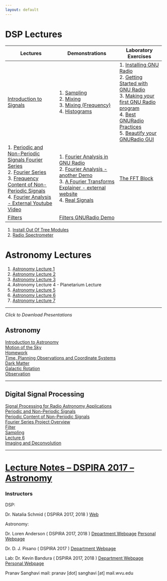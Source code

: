 ```yaml
---
layout: default
---
```


# DSP Lectures

| Lectures| Demonstrations| Laboratory Exercises|
|-----|-----|-----|
| [Introduction to Signals](https://mediasitecs.lib.wvu.edu/Mediasite1/Play/4ff26b2d1e334c199f9644f7c21f4f8d1d) | 1. [Sampling](https://mediasitecs.lib.wvu.edu/Mediasite1/Play/3a1842a284284aa5b08b533e3af825b71d) <br>2. [Mixing](https://mediasitecs.lib.wvu.edu/Mediasite1/Play/040268aefe154838a6b16d5890a526331d) <br>3. [Mixing (Frequency)](https://mediasitecs.lib.wvu.edu/Mediasite1/Play/ac80f7e2da8a4bf5856d7a1fa61053361d) <br> 4. [Histograms](https://mediasitecs.lib.wvu.edu/Mediasite1/Play/8de0d7fd64784c239f6b94b14161218e1d)          	|  1. [Installing GNU Radio](https://mediasitecs.lib.wvu.edu/Mediasite1/Play/1150c64dea0e41e5823ad63496e629d71d) <br> 2. [Getting Started with GNU Radio](https://mediasitecs.lib.wvu.edu/Mediasite1/Play/b3ab05640dee404bb30f9b84f2d25afd1d) <br> 3. [Making your first GNU Radio program](https://mediasitecs.lib.wvu.edu/Mediasite1/Play/4d9cf034b5d1473b9467f69a15e1fcd31d) <br> 4. [Best GNURadio Practices](https://mediasitecs.lib.wvu.edu/Mediasite1/Play/3d2c6810d9b847c19b087c23e521f26b1d) <br> 5. [ Beautify your GNURadio GUI](https://mediasitecs.lib.wvu.edu/Mediasite1/Play/622949d398ef4d55be1e6ea19845b3071d)	|
|  1. [Periodic and Non-Periodic Signals Fourier Series](https://mediasitecs.lib.wvu.edu/Mediasite1/Play/bf73dba28e29455f9a966ce64f94042a1d)  <br> 2. [Fourier Series](https://mediasitecs.lib.wvu.edu/Mediasite1/Play/d9adb334770a49e089a77f7b0a70dea31d)	<br> 3. [Frequency Content of Non-Periodic Signals](https://mediasitecs.lib.wvu.edu/Mediasite1/Play/1d689eed4e1740d4b48dd7cc902e33281d) <br> 4. [Fourier Analysis - External Youtube Video](https://youtu.be/r6sGWTCMz2k)| 1. [Fourier Analysis in GNU Radio](https://mediasitecs.lib.wvu.edu/Mediasite1/Play/2407d3c94138460894e4357070b576281d) <br> 2. [Fourier Analysis - another Demo](https://mediasitecs.lib.wvu.edu/Mediasite1/Play/057d930e6e1a4bb2ac80c6752b748e751d) <br> 3. [A Fourier Transforms Explainer - external website](http://www.jezzamon.com/fourier/) <br> 4. [Real Signals](https://mediasitecs.lib.wvu.edu/Mediasite1/Play/b85fac1246f4498da147cbc12fc5e0181d)	| [The FFT Block](https://mediasitecs.lib.wvu.edu/Mediasite1/Play/d2ae73260b124113aecdce7c63755c451d) |
| [Filters](https://mediasitecs.lib.wvu.edu/Mediasite1/Play/6aea73645b554d3099a5e32831d445a01d)| [Filters GNURadio Demo](https://mediasitecs.lib.wvu.edu/Mediasite1/Play/761f9a7aecd14a949ae7a67224345fe41d)  |  |

1. [Install Out Of Tree Modules]()
2. [Radio Spectrometer]()

# Astronomy Lectures 

1. [Astronomy Lecture 1](https://mediasitecs.lib.wvu.edu/Mediasite1/Play/03a2e48acc71480d8671fe86e49fc8291d)
2. [Astronomy Lecture 2](https://mediasitecs.lib.wvu.edu/Mediasite1/Play/9a78180f099e42cb83f3e7dcc5ecaa901d)
3. [Astronomy Lecture 3](https://mediasitecs.lib.wvu.edu/Mediasite1/Play/1f5b8658b1e04f4e9aef71c9bf8d4d121d)
4. Astronomy Lecture 4 - Planetarium Lecture
5. [Astronomy Lecture 5](https://mediasitecs.lib.wvu.edu/Mediasite1/Play/d474f6f0d1714acf9b89d1b884d30c551d)
6. [Astronomy Lecture 6]()
7. [Astronomy Lecture 7]()


<hr>

<em> Click to Download Presentations</em>

<h2> Astronomy </h2>

<a href="https://github.com/WVURAIL/dspira/blob/master/lectures/2018/Astronomy/1.pptx">Introduction to Astronomy</a><br>
<a href="https://github.com/WVURAIL/dspira/blob/master/lectures/2018/Astronomy/2.pptx">Motion of the Sky</a><br>
<a href="https://github.com/WVURAIL/dspira/blob/master/lectures/2018/Astronomy/2hw.pdf">Homework</a><br>
<a href="https://github.com/WVURAIL/dspira/blob/master/lectures/2018/Astronomy/3.pptx">Time, Planning Observations and Coordinate Systems</a><br>
<a href="https://github.com/WVURAIL/dspira/blob/master/lectures/2018/Astronomy/4.pptx">Dark Matter</a><br>
<a href="https://github.com/WVURAIL/dspira/blob/master/lectures/2018/Astronomy/5.pptx">Galactic Rotation</a><br>
<a href="https://github.com/WVURAIL/dspira/blob/master/lectures/2018/Astronomy/5.pptx">Observation</a><br>

<hr>

<h2> Digital Signal Processing  </h2>

<a href="https://github.com/WVURAIL/dspira/blob/master/lectures/2018/DSP/lecture1.pptx">Signal Processing for Radio Astronomy Applications</a><br>
<a href="https://github.com/WVURAIL/dspira/blob/master/lectures/2018/DSP/lecture2.pptx">Periodic and Non-Periodic Signals</a><br>
<a href="https://github.com/WVURAIL/dspira/blob/master/lectures/2018/DSP/lecture3.pptx">Periodic Content of Non-Periodic Signals</a><br>
<a href="https://github.com/WVURAIL/dspira/blob/master/lectures/2018/DSP/lecture3pr.pptx">Fourier Series Project Overview</a><br>
<a href="https://github.com/WVURAIL/dspira/blob/master/lectures/2018/DSP/lecture4.pptx">Filter</a><br>
<a href="https://github.com/WVURAIL/dspira/blob/master/lectures/2018/DSP/lecture5.pptx">Sampling</a><br>
<a href="https://github.com/WVURAIL/dspira/blob/master/lectures/2018/DSP/lecture6.pptx">Lecture 6</a><br>
<a href="https://github.com/WVURAIL/dspira/blob/master/lectures/2018/DSP/imagnconv.pdf">Imaging and Deconvolution</a><br>

<hr>

<h1> <a href="https://github.com/WVURAIL/dspira/blob/master/lectures/astronomy/">Lecture Notes – DSPIRA 2017 – Astronomy</a></h1>

<h3> Instructors </h3>

DSP: 

Dr. Natalia Schmid  ( DSPIRA 2017, 2018 )
[Web](http://www.statler.wvu.edu/faculty-staff/faculty/natalia-schmid)

Astronomy:  

Dr. Loren Anderson  ( DSPIRA 2017, 2018 )
[Department Webpage](http://physics.wvu.edu/faculty-and-staff/faculty/loren-anderson)
[Personal Webpage](http://community.wvu.edu/~ldanderson/)

Dr. D. J. Pisano  ( DSPIRA 2017 ) 
[Department Webpage](http://physics.wvu.edu/faculty-and-staff/faculty/d-j-pisano)

Lab:
Dr. Kevin Bandura   ( DSPIRA 2017, 2018 )
[Department Webpage](http://www.statler.wvu.edu/faculty-staff/faculty/kevin-bandura)
[Personal Webpage](http://community.wvu.edu/%7Ekmbandura/)

Pranav Sanghavi
mail: pranav [dot] sanghavi [at] mail.wvu.edu
